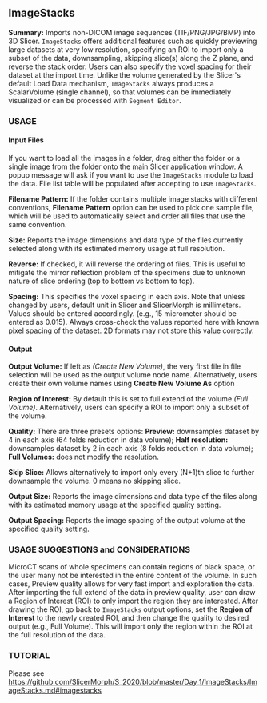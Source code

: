 ## ImageStacks
**Summary:** Imports non-DICOM image sequences (TIF/PNG/JPG/BMP) into 3D Slicer. `ImageStacks` offers additional features such as quickly previewing large datasets at very low resolution, specifying an ROI to import only a subset of the data, downsampling, skipping slice(s) along the Z plane, and reverse the stack order. Users can also specify the voxel spacing for their dataset at the import time. Unlike the volume generated by the Slicer's default Load Data mechanism, `ImageStacks` always produces a ScalarVolume (single channel), so that volumes can be immediately visualized or can be processed with `Segment Editor`.

### USAGE

#### Input Files
If you want to load all the images in a folder, drag either the folder or a single image from the folder onto the main Slicer application window. A popup message will ask if you want to use the `ImageStacks` module to load the data. File list table will be populated after accepting to use `ImageStacks`.

**Filename Pattern:** If the folder contains multiple image stacks with different conventions, **Filename Pattern** option can be used to pick one sample file, which will be used to automatically select and order all files that use the same convention.   

**Size:** Reports the image dimensions and data type of the files currently selected along with its estimated memory usage at full resolution.

**Reverse:** If checked, it will reverse the ordering of files. This is useful to mitigate the mirror reflection problem of the specimens due to unknown nature of slice ordering (top to bottom vs bottom to top).

**Spacing:** This specifies the voxel spacing in each axis. Note that unless changed by users, default unit in Slicer and SlicerMorph is millimeters. Values should be entered accordingly. (e.g., 15 micrometer should be entered as 0.015). Always cross-check the values reported here with known pixel spacing of the dataset. 2D formats may not store this value correctly.  

#### Output

**Output Volume:** If left as _(Create New Volume)_, the very first file in file selection will be used as the output volume node name. Alternatively, users create their own volume names using **Create New Volume As** option

**Region of Interest:** By default this is set to full extend of the volume _(Full Volume)_. Alternatively, users can specify a ROI to import only a subset of the volume.

**Quality:** There are three presets options: **Preview:** downsamples dataset by 4 in each axis (64 folds reduction in data volume); **Half resolution:** downsamples dataset by 2 in each axis (8 folds reduction in data volume); **Full Volumes:** does not modify the resolution. 

**Skip Slice:** Allows alternatively to import only every (N+1)th slice to further downsample the volume. 0 means no skipping slice. 

**Output Size:** Reports the image dimensions and data type of the files along with its estimated memory usage at the specified quality setting.

**Output Spacing:** Reports the image spacing of the output volume at the specified quality setting.

### USAGE SUGGESTIONS and CONSIDERATIONS
MicroCT scans of whole specimens can contain regions of black space, or the user many not be interested in the entire content of the volume. In such cases, Preview quality allows for very fast import and exploration the data. After importing the full extend of the data in preview quality, user can draw a Region of Interest (ROI) to only import the region they are interested. After drawing the ROI, go back to `ImageStacks` output options, set the **Region of Interest** to the newly created ROI, and then change the quality to desired output (e.g., Full Volume). This will import only the region within the ROI at the full resolution of the data. 

### TUTORIAL
Please see https://github.com/SlicerMorph/S_2020/blob/master/Day_1/ImageStacks/ImageStacks.md#imagestacks





